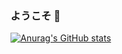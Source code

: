 ### ようこそ 👋

[![Anurag's GitHub stats](https://github-readme-stats.vercel.app/api?username=JoongQ96)](https://github.com/anuraghazra/github-readme-stats)


<!--
**JoongQ96/JoongQ96** is a ✨ _special_ ✨ repository because its `README.md` (this file) appears on your GitHub profile.

Here are some ideas to get you started:

- 🔭 I’m currently working on ...
- 🌱 I’m currently learning ...
- 👯 I’m looking to collaborate on ...
- 🤔 I’m looking for help with ...
- 💬 Ask me about ...
- 📫 How to reach me: ...
- 😄 Pronouns: ...
- ⚡ Fun fact: ...
-->

